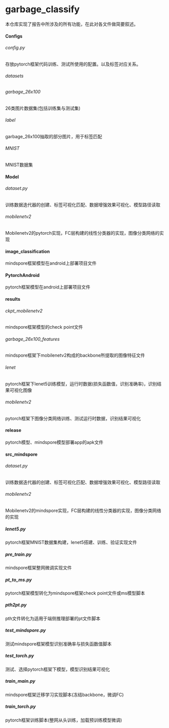 # garbage_classify
本仓库实现了报告中所涉及的所有功能，在此对各文件做简要叙述。

#### Configs

###### config.py

存放pytorch框架代码训练、测试所使用的配置。以及标签对应关系。

###### datasets

###### garbage_26x100

26类图片数据集(包括训练集与测试集)

###### label

garbage_26x100抽取的部分图片，用于标签匹配

###### MNIST

MNIST数据集

#### Model

###### dataset.py

训练数据迭代器的创建、标签可视化匹配、数据增强效果可视化、模型路径读取

###### mobilenetv2

Mobilenetv2的pytorch实现，FC层构建的线性分类器的实现，图像分类网络的实现

#### image_classification

mindspore框架模型在android上部署项目文件

#### PytorchAndroid

pytorch框架模型在android上部署项目文件

#### results

###### ckpt_mobilenetv2

mindspore框架模型的check point文件

###### garbage_26x100_features

mindspore框架下mobilenetv2构成的backbone所提取的图像特征文件

###### lenet

pytorch框架下lenet5训练模型，运行时数据(损失函数值，识别准确率)，识别结果可视化图像

###### mobilenetv2

pytorch框架下图像分类网络训练、测试运行时数据，识别结果可视化

#### release

pytorch模型、mindspore模型部署app的apk文件

#### src_mindspore

###### dataset.py

训练数据迭代器的创建、标签可视化匹配、数据增强效果可视化、模型路径读取

###### mobilenetv2

Mobilenetv2的mindspore实现，FC层构建的线性分类器的实现，图像分类网络的实现

##### lenet5.py

pytorch框架MNIST数据集构建，lenet5搭建、训练、验证实现文件

##### pre_train.py

mindspore框架整网微调实现文件

##### pt_to_ms.py

pytorch框架模型转化为mindspore框架check point文件或ms模型脚本

##### pth2pt.py

pth文件转化为适用于端侧推理部署的pt文件脚本

##### test_mindspore.py

测试mindspore框架模型识别准确率与损失函数值脚本

##### test_torch.py

测试、选择pytorch框架下模型，模型识别结果可视化

##### train_main.py

mindspore框架迁移学习实现脚本(冻结backbone，微调FC)

##### train_torch.py

pytorch框架训练脚本(整网从头训练，加载预训练模型微调)

